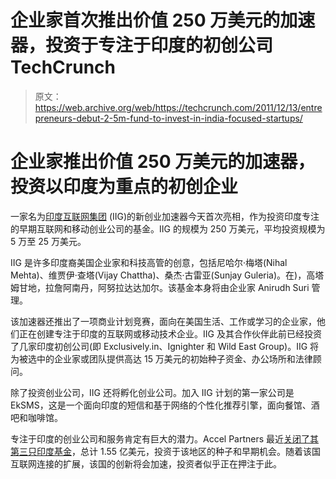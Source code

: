 # 企业家首次推出价值 250 万美元的加速器，投资于专注于印度的初创公司 TechCrunch

> 原文：<https://web.archive.org/web/https://techcrunch.com/2011/12/13/entrepreneurs-debut-2-5m-fund-to-invest-in-india-focused-startups/>

# 企业家推出价值 250 万美元的加速器，投资以印度为重点的初创企业

一家名为[印度互联网集团](https://web.archive.org/web/20221006052228/http://www.theindiainternetgroup.com/) (IIG)的新创业加速器今天首次亮相，作为投资印度专注的早期互联网和移动创业公司的基金。IIG 的规模为 250 万美元，平均投资规模为 5 万至 25 万美元。

IIG 是许多印度裔美国企业家和科技高管的创意，包括尼哈尔·梅塔(Nihal Mehta)、维贾伊·查塔(Vijay Chattha)、桑杰·古雷亚(Sunjay Guleria)。在)，高塔姆甘地，拉詹阿南丹，阿努拉达达加尔。该基金本身将由企业家 Anirudh Suri 管理。

该加速器还推出了一项商业计划竞赛，面向在美国生活、工作或学习的企业家，他们正在创建专注于印度的互联网或移动技术企业。IIG 及其合作伙伴此前已经投资了几家印度初创公司(即 Exclusively.in、Ignighter 和 Wild East Group)。IIG 将为被选中的企业家或团队提供高达 15 万美元的初始种子资金、办公场所和法律顾问。

除了投资创业公司，IIG 还将孵化创业公司。加入 IIG 计划的第一家公司是 EkSMS，这是一个面向印度的短信和基于网络的个性化推荐引擎，面向餐馆、酒吧和咖啡馆。

专注于印度的创业公司和服务肯定有巨大的潜力。Accel Partners 最近[关闭了其第三只印度基金](https://web.archive.org/web/20221006052228/https://beta.techcrunch.com/2011/11/16/accel-launches-third-india-fund-will-invest-155m-in-early-stage-startups/)，总计 1.55 亿美元，投资于该地区的种子和早期机会。随着该国互联网连接的扩展，该国的创新将会加速，投资者似乎正在押注于此。